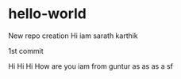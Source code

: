 # hello-world
New repo creation 
Hi iam sarath karthik

1st commit

Hi
Hi
Hi
How are you
iam from guntur
as
as
as
a
sf
